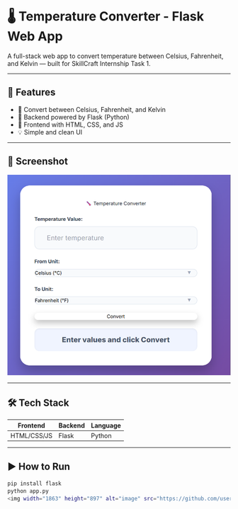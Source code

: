 # 🌡️ Temperature Converter - Flask Web App

A full-stack web app to convert temperature between Celsius, Fahrenheit, and Kelvin — built for SkillCraft Internship Task 1.

---

## 🚀 Features
- 🔁 Convert between Celsius, Fahrenheit, and Kelvin
- 🧠 Backend powered by Flask (Python)
- 🎨 Frontend with HTML, CSS, and JS
- 💡 Simple and clean UI

---

## 📸 Screenshot

![Temperature Converter UI](converter_ui.png)

---

## 🛠️ Tech Stack

| Frontend | Backend | Language |
|----------|---------|----------|
| HTML/CSS/JS | Flask | Python |

---

## ▶️ How to Run

```bash
pip install flask
python app.py
<img width="1863" height="897" alt="image" src="https://github.com/user-attachments/assets/07b7f8b5-53c0-4102-a472-ba29c238713c" />

